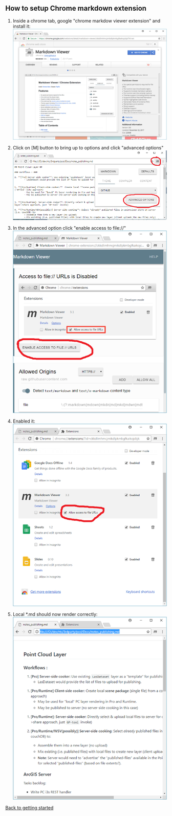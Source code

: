 ## How to setup Chrome markdown extension

1. Inside a chrome tab, google "chrome markdow viewer extension" and install it: ![s1](img/guide_01.png)

1. Click on [M] button to bring up to options and click "advanced options" ![s1](img/guide_02.png)

1. In the advanced option click "enable access to file://" ![s1](img/guide_03.png)

1.  Enabled it:![s1](img/guide_04.png)
2. Local *.md should now render correctly:![s1](img/guide_05.png)


[ Back to getting started](getting_started.md)
